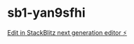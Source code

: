 # sb1-yan9sfhi

[Edit in StackBlitz next generation editor ⚡️](https://stackblitz.com/~/github.com/maybemehul/sb1-yan9sfhi)